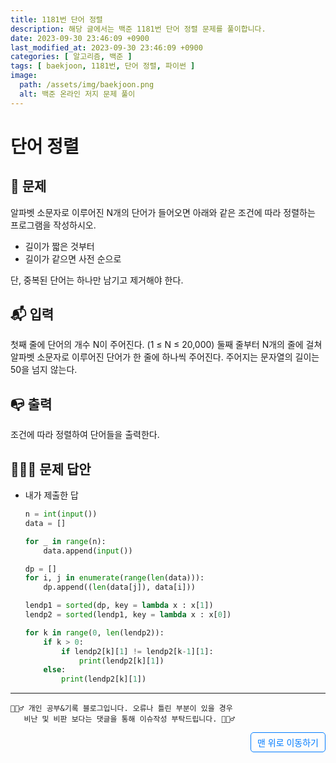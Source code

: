 ```yaml
---
title: 1181번 단어 정렬
description: 해당 글에서는 백준 1181번 단어 정렬 문제를 풀이합니다.
date: 2023-09-30 23:46:09 +0900
last_modified_at: 2023-09-30 23:46:09 +0900
categories: [ 알고리즘, 백준 ]
tags: [ baekjoon, 1181번, 단어 정렬, 파이썬 ]
image:
  path: /assets/img/baekjoon.png
  alt: 백준 온라인 저지 문제 풀이
---
```

    
# 단어 정렬
## 📃 문제
알파벳 소문자로 이루어진 N개의 단어가 들어오면 아래와 같은 조건에 따라 정렬하는 프로그램을 작성하시오.
- 길이가 짧은 것부터
- 길이가 같으면 사전 순으로

단, 중복된 단어는 하나만 남기고 제거해야 한다.

## 📬 입력
첫째 줄에 단어의 개수 N이 주어진다. (1 ≤ N ≤ 20,000) 둘째 줄부터 N개의 줄에 걸쳐 알파벳 소문자로 이루어진 단어가 한 줄에 하나씩 주어진다. 주어지는 문자열의 길이는 50을 넘지 않는다.


## 📭 출력
조건에 따라 정렬하여 단어들을 출력한다.


## 🙆🏻‍♂️ 문제 답안

- 내가 제출한 답
  ```python
  n = int(input())
  data = []

  for _ in range(n):
      data.append(input())

  dp = []
  for i, j in enumerate(range(len(data))):
      dp.append((len(data[j]), data[i]))

  lendp1 = sorted(dp, key = lambda x : x[1])
  lendp2 = sorted(lendp1, key = lambda x : x[0])

  for k in range(0, len(lendp2)):
      if k > 0:
          if lendp2[k][1] != lendp2[k-1][1]:
              print(lendp2[k][1])
      else:
          print(lendp2[k][1])
  ```

***

    🙋🏻‍♂️ 개인 공부&기록 블로그입니다. 오류나 틀린 부분이 있을 경우 
       비난 및 비판 보다는 댓글을 통해 이슈작성 부탁드립니다. 🙋🏻‍♂️

<a href="#" style="display: inline-block; padding: 5px 10px; color: #007bff; text-decoration: none; border: 0.5px solid #007bff; border-radius: 5px; float: right;">맨 위로 이동하기</a>
